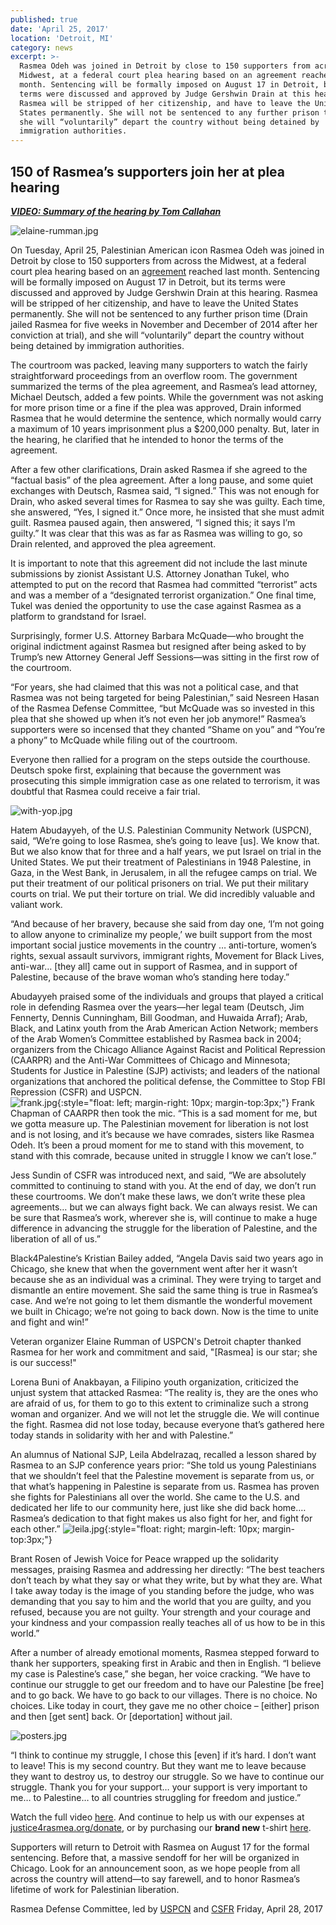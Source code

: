 ```yaml
---
published: true
date: 'April 25, 2017'
location: 'Detroit, MI'
category: news
excerpt: >-
  Rasmea Odeh was joined in Detroit by close to 150 supporters from across the
  Midwest, at a federal court plea hearing based on an agreement reached last
  month. Sentencing will be formally imposed on August 17 in Detroit, but its
  terms were discussed and approved by Judge Gershwin Drain at this hearing.
  Rasmea will be stripped of her citizenship, and have to leave the United
  States permanently. She will not be sentenced to any further prison time, and
  she will “voluntarily” depart the country without being detained by
  immigration authorities.
---
```

## 150 of Rasmea’s supporters join her at plea hearing

[_**VIDEO: Summary of the hearing by Tom Callahan**_](https://www.facebook.com/678264732186412/videos/1508754542470756/)

![elaine-rumman.jpg]({{site.baseurl}}/assets/img/elaine-rumman.jpg)

On Tuesday, April 25, Palestinian American icon Rasmea Odeh was joined in Detroit by close to 150 supporters from across the Midwest, at a federal court plea hearing based on an [agreement](http://justice4rasmea.org/news/2017/03/23/rasmea-accepts-plea-deal/) reached last month.  Sentencing will be formally imposed on August 17 in Detroit, but its terms were discussed and approved by Judge Gershwin Drain at this hearing. Rasmea will be stripped of her citizenship, and have to leave the United States permanently. She will not be sentenced to any further prison time (Drain jailed Rasmea for five weeks in November and December of 2014 after her conviction at trial), and she will “voluntarily” depart the country without being detained by immigration authorities.  

The courtroom was packed, leaving many supporters to watch the fairly straightforward proceedings from an overflow room. The government summarized the terms of the plea agreement, and Rasmea’s lead attorney, Michael Deutsch, added a few points. While the government was not asking for more prison time or a fine if the plea was approved, Drain informed Rasmea that he would determine the sentence, which normally would carry a maximum of 10 years imprisonment plus a $200,000 penalty.  But, later in the hearing, he clarified that he intended to honor the terms of the agreement.

After a few other clarifications, Drain asked Rasmea if she agreed to the “factual basis” of the plea agreement. After a long pause, and some quiet exchanges with Deutsch, Rasmea said, “I signed.” This was not enough for Drain, who asked several times for Rasmea to say she was guilty. Each time, she answered, “Yes, I signed it.” Once more, he insisted that she must admit guilt. Rasmea paused again, then answered, “I signed this; it says I’m guilty.” It was clear that this was as far as Rasmea was willing to go, so Drain relented, and approved the plea agreement.

It is important to note that this agreement did not include the last minute submissions by zionist Assistant U.S. Attorney Jonathan Tukel, who attempted to put on the record that Rasmea had committed “terrorist” acts and was a member of a “designated terrorist organization.” One final time, Tukel was denied the opportunity to use the case against Rasmea as a platform to grandstand for Israel.

Surprisingly, former U.S. Attorney Barbara McQuade—who brought the original indictment against Rasmea but resigned after being asked to by Trump’s new Attorney General Jeff Sessions—was sitting in the first row of the courtroom.  

“For years, she had claimed that this was not a political case, and that Rasmea was not being targeted for being Palestinian,” said Nesreen Hasan of the Rasmea Defense Committee, “but McQuade was so invested in this plea that she showed up when it’s not even her job anymore!”  Rasmea’s supporters were so incensed that they chanted “Shame on you” and “You’re a phony” to McQuade while filing out of the courtroom. 

Everyone then rallied for a program on the steps outside the courthouse. Deutsch spoke first, explaining that because the government was prosecuting this simple immigration case as one related to terrorism, it was doubtful that Rasmea could receive a fair trial. 

![with-yop.jpg]({{site.baseurl}}/assets/img/with-yop.jpg)

Hatem Abudayyeh, of the U.S. Palestinian Community Network (USPCN), said, “We’re going to lose Rasmea, she’s going to leave [us]. We know that. But we also know that for three and a half years, we put Israel on trial in the United States. We put their treatment of Palestinians in 1948 Palestine, in Gaza, in the West Bank, in Jerusalem, in all the refugee camps on trial. We put their treatment of our political prisoners on trial. We put their military courts on trial. We put their torture on trial. We did incredibly valuable and valiant work.

“And because of her bravery, because she said from day one, ‘I’m not going to allow anyone to criminalize my people,’ we built support from the most important social justice movements in the country … anti-torture, women’s rights, sexual assault survivors, immigrant rights, Movement for Black Lives, anti-war… [they all] came out in support of Rasmea, and in support of Palestine, because of the brave woman who’s standing here today.”

Abudayyeh praised some of the individuals and groups that played a critical role in defending Rasmea over the years—her legal team (Deutsch, Jim Fennerty, Dennis Cunningham, Bill Goodman, and Huwaida Arraf); Arab, Black, and Latinx youth from the Arab American Action Network; members of the Arab Women’s Committee established by Rasmea back in 2004; organizers from the Chicago Alliance Against Racist and Political Repression (CAARPR) and the Anti-War Committees of Chicago and Minnesota; Students for Justice in Palestine (SJP) activists; and leaders of the national organizations that anchored the political defense, the Committee to Stop FBI Repression (CSFR) and USPCN.  
![frank.jpg]({{site.baseurl}}/assets/img/frank.jpg){:style="float: left; margin-right: 10px; margin-top:3px;"}
Frank Chapman of CAARPR then took the mic. “This is a sad moment for me, but we gotta measure up. The Palestinian movement for liberation is not lost and is not losing, and it’s because we have comrades, sisters like Rasmea Odeh. It’s been a proud moment for me to stand with this movement, to stand with this comrade, because united in struggle I know we can’t lose.”

Jess Sundin of CSFR was introduced next, and said, “We are absolutely committed to continuing to stand with you. At the end of day, we don’t run these courtrooms. We don’t make these laws, we don’t write these plea agreements… but we can always fight back. We can always resist. We can be sure that Rasmea’s work, wherever she is, will continue to make a huge difference in advancing the struggle for the liberation of Palestine, and the liberation of all of us.” 

Black4Palestine’s Kristian Bailey added, “Angela Davis said two years ago in Chicago, she knew that when the government went after her it wasn’t because she as an individual was a criminal. They were trying to target and dismantle an entire movement. She said the same thing is true in Rasmea’s case. And we’re not going to let them dismantle the wonderful movement we built in Chicago; we’re not going to back down. Now is the time to unite and fight and win!”

Veteran organizer Elaine Rumman of USPCN's Detroit chapter thanked Rasmea for her work and commitment and said, "[Rasmea] is our star; she is our success!"

Lorena Buni of Anakbayan, a Filipino youth organization, criticized the unjust system that attacked Rasmea: “The reality is, they are the ones who are afraid of us, for them to go to this extent to criminalize such a strong woman and organizer. And we will not let the struggle die. We will continue the fight. Rasmea did not lose today, because everyone that’s gathered here today stands in solidarity with her and with Palestine.”

An alumnus of National SJP, Leila Abdelrazaq, recalled a lesson shared by Rasmea to an SJP conference years prior: “She told us young Palestinians that we shouldn’t feel that the Palestine movement is separate from us, or that what’s happening in Palestine is separate from us. Rasmea has proven she fights for Palestinians all over the world. She came to the U.S. and dedicated her life to our community here, just like she did back home.… Rasmea’s dedication to that fight makes us also fight for her, and fight for each other.” ![leila.jpg]({{site.baseurl}}/assets/img/leila.jpg){:style="float: right; margin-left: 10px; margin-top:3px;"}  

Brant Rosen of Jewish Voice for Peace wrapped up the solidarity messages, praising Rasmea and addressing her directly: “The best teachers don’t teach by what they say or what they write, but by what they are. What I take away today is the image of you standing before the judge, who was demanding that you say to him and the world that you are guilty, and you refused, because you are not guilty. Your strength and your courage and your kindness and your compassion really teaches all of us how to be in this world.” 

After a number of already emotional moments, Rasmea stepped forward to thank her supporters, speaking first in Arabic and then in English. “I believe my case is Palestine’s case,” she began, her voice cracking. “We have to continue our struggle to get our freedom and to have our Palestine [be free] and to go back. We have to go back to our villages. There is no choice. No choices. Like today in court, they gave me no other choice – [either] prison and then [get sent] back. Or [deportation] without jail. 

![posters.jpg]({{site.baseurl}}/assets/img/posters.jpg)

“I think to continue my struggle, I chose this [even] if it’s hard. I don’t want to leave! This is my second country. But they want me to leave because they want to destroy us, to destroy our struggle. So we have to continue our struggle. Thank you for your support… your support is very important to me… to Palestine… to all countries struggling for freedom and justice.”

Watch the full video [here](https://www.facebook.com/USPCN/videos/1534229493278554/).  And continue to help us with our expenses at [justice4rasmea.org/donate](http://justice4rasmea.org/donate/), or by purchasing our **brand new** t-shirt [here](http://justice4rasmea.org/shop/).

Supporters will return to Detroit with Rasmea on August 17 for the formal sentencing.  Before that, a massive sendoff for her will be organized in Chicago.  Look for an announcement soon, as we hope people from all across the country will attend—to say farewell, and to honor Rasmea’s lifetime of work for Palestinian liberation.

Rasmea Defense Committee, led by [USPCN](http://uspcn.org/) and [CSFR](http://www.stopfbi.net/)
Friday, April 28, 2017
